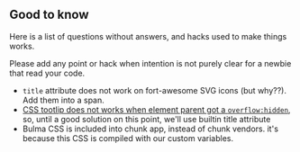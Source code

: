 ## Good to know

Here is a list of questions without answers, and hacks used to make things works.

Please add any point or hack when intention is not purely clear for a newbie that read your code.

* `title` attribute does not work on fort-awesome SVG icons (but why??). Add them into a span.
* [CSS tootlip does not works when element parent got a `overflow:hidden`](https://github.com/chinchang/hint.css/issues/152#issuecomment-248810536), so, until a good solution on this point, we'll use builtin title attribute
* Bulma CSS is included into chunk app, instead of chunk vendors. it's because this CSS is compiled with our custom variables.
